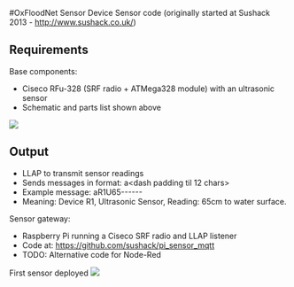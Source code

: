 #OxFloodNet Sensor Device
Sensor code (originally started at Sushack 2013 - http://www.sushack.co.uk/)

## Requirements
Base components:
 * Ciseco RFu-328 (SRF radio + ATMega328 module) with an ultrasonic sensor
 * Schematic and parts list shown above 

![](https://raw.github.com/sushack/sensor-firmware/master/2013-11-003.jpg)
  
## Output 
 * LLAP to transmit sensor readings
 * Sends messages in format: a<device ID><sensor ID><value><dash padding til 12 chars>
 * Example message: aR1U65------
 * Meaning: Device R1, Ultrasonic Sensor, Reading: 65cm to water surface.

Sensor gateway:
 * Raspberry Pi running a Ciseco SRF radio and LLAP listener
 * Code at: https://github.com/sushack/pi_sensor_mqtt
 * TODO: Alternative code for Node-Red
 
First sensor deployed
![](https://raw.github.com/sushack/sensor-firmware/master/First-Sensor-Deployment.jpg)
